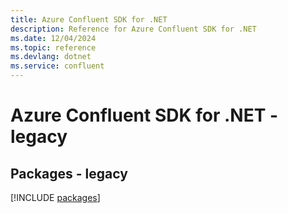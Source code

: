 ```yaml
---
title: Azure Confluent SDK for .NET
description: Reference for Azure Confluent SDK for .NET
ms.date: 12/04/2024
ms.topic: reference
ms.devlang: dotnet
ms.service: confluent
---
```

# Azure Confluent SDK for .NET - legacy
## Packages - legacy
[!INCLUDE [packages](confluent-index.md)]